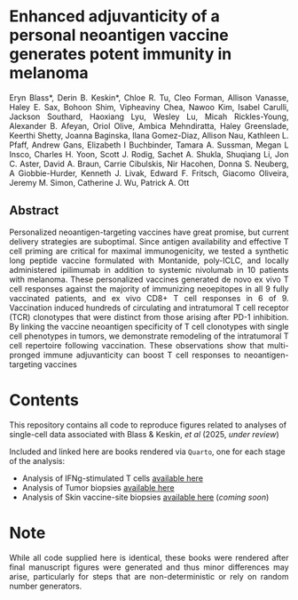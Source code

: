 # Enhanced adjuvanticity of a personal neoantigen vaccine generates potent immunity in melanoma
<p align="justify">
  Eryn Blass*, Derin B. Keskin*, Chloe R. Tu, Cleo Forman, Allison Vanasse, Haley E. Sax, Bohoon Shim, Vipheaviny Chea, Nawoo Kim, Isabel Carulli, Jackson Southard, Haoxiang Lyu, Wesley Lu, Micah Rickles-Young, Alexander B. Afeyan, Oriol Olive, Ambica Mehndiratta, Haley Greenslade, Keerthi Shetty, Joanna Baginska, Ilana Gomez-Diaz, Allison Nau, Kathleen L. Pfaff, Andrew Gans, Elizabeth I Buchbinder, Tamara A. Sussman, Megan L Insco, Charles H. Yoon, Scott J. Rodig, Sachet A. Shukla, Shuqiang Li, Jon C. Aster, David A. Braun, Carrie Cibulskis, Nir Hacohen, Donna S. Neuberg, A Giobbie-Hurder, Kenneth J. Livak, Edward F. Fritsch, Giacomo Oliveira, Jeremy M. Simon, Catherine J. Wu, Patrick A. Ott
</p>

## Abstract
<p align="justify">
  Personalized neoantigen-targeting vaccines have great promise, but current delivery strategies are suboptimal. Since antigen availability and effective T cell priming are critical for maximal immunogenicity, we tested a synthetic long peptide vaccine formulated with Montanide, poly-ICLC, and locally administered ipilimumab in addition to systemic nivolumab in 10 patients with melanoma. These personalized vaccines generated de novo ex vivo T cell responses against the majority of immunizing neoepitopes in all 9 fully vaccinated patients, and ex vivo CD8+ T cell responses in 6 of 9. Vaccination induced hundreds of circulating and intratumoral T cell receptor (TCR) clonotypes that were distinct from those arising after PD-1 inhibition. By linking the vaccine neoantigen specificity of T cell clonotypes with single cell phenotypes in tumors, we demonstrate remodeling of the intratumoral T cell repertoire following vaccination. These observations show that multi-pronged immune adjuvanticity can boost T cell responses to neoantigen-targeting vaccines
</p>

# Contents
<p align="justify">

  This repository contains all code to reproduce figures related to analyses of single-cell data associated with Blass & Keskin, _et al_ (2025, _under review_)

  Included and linked here are books rendered via `Quarto`, one for each stage of the analysis:

  * Analysis of IFNg-stimulated T cells [available here](https://jeremymsimon.github.io/BlassKeskin_Melanoma_NeoVax/IFNg_book/)
  * Analysis of Tumor biopsies [available here](https://jeremymsimon.github.io/BlassKeskin_Melanoma_NeoVax/Tumor_book/)
  * Analysis of Skin vaccine-site biopsies [available here](https://jeremymsimon.github.io/BlassKeskin_Melanoma_NeoVax/Skin_book/) (_coming soon_)

</p>

# Note
<p align="justify">
While all code supplied here is identical, these books were rendered after final manuscript figures were generated and thus minor differences may arise, particularly for steps that are non-deterministic or rely on random number generators.
</p>
